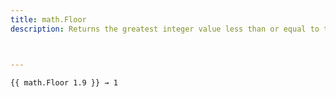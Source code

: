```yaml
---
title: math.Floor
description: Returns the greatest integer value less than or equal to the given number.



---
```


```go-html-template
{{ math.Floor 1.9 }} → 1
```
